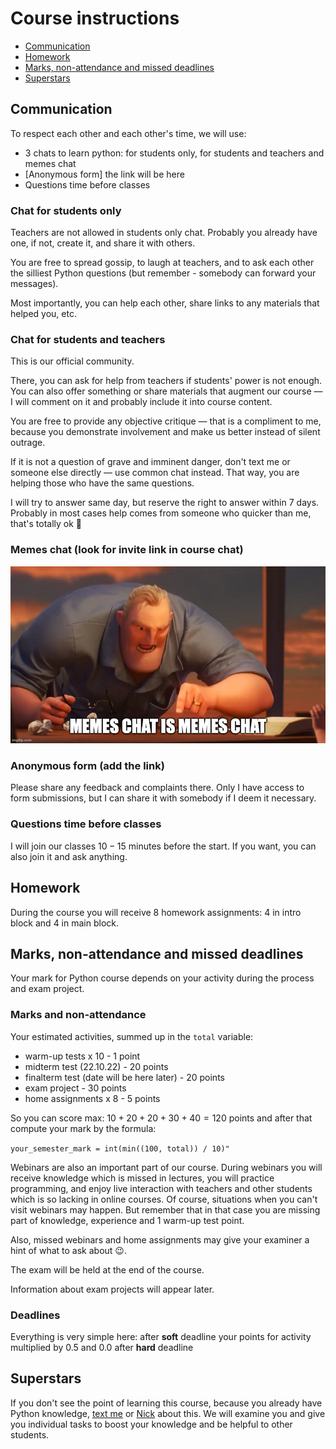 # Course instructions

- [Communication](/docs/course-instructions.md#communication)
- [Homework](/docs/course-instructions.md#homework)
- [Marks, non-attendance and missed deadlines](/docs/course-instructions.md#marks-non-attendance-and-missed-deadlines)
- [Superstars](/docs/course-instructions.md#superstars)



## Communication

To respect each other and each other's time, we will use:

- $3$ chats to learn python: for students only, for students and teachers and memes chat
- [Anonymous form] the link will be here
- Questions time before classes


### Chat for students only

Teachers are not allowed in students only chat. Probably you already have one, if not, create it, and share it with others.

You are free to spread gossip, to laugh at teachers, and to ask each other the silliest Python questions (but remember - somebody can forward your messages).

Most importantly, you can help each other, share links to any materials that helped you, etc.


### Chat for students and teachers

This is our official community.

There, you can ask for help from teachers if students' power is not enough. You can also offer something or share materials that augment our course — I will comment on it and probably include it into course content.

You are free to provide any objective critique — that is a compliment to me, because you demonstrate involvement and make us better instead of silent outrage.

If it is not a question of grave and imminent danger, don't text me or someone else directly — use common chat instead. That way, you are helping those who have the same questions.

I will try to answer same day, but reserve the right to answer within $7$ days. Probably in most cases help comes from someone who quicker than me, that's totally ok 🙂


### Memes chat (look for invite link in course chat)

![memes-chat.jpg](/docs/utils/memes-chat.jpg)


### Anonymous form (add the link)

Please share any feedback and complaints there. Only I have access to form submissions, but I can share it with somebody if I deem it necessary.


### Questions time before classes

I will join our classes $10-15$ minutes before the start. If you want, you can also join it and ask anything.



## Homework

During the course you will receive $8$ homework assignments: $4$ in intro block and $4$ in main block.



## Marks, non-attendance and missed deadlines

Your mark for Python course depends on your activity during the process and exam project.


### Marks and non-attendance

Your estimated activities, summed up in the ```total``` variable:
- warm-up tests x $10$ - $1$ point
- midterm test $(22.10.22)$ - $20$ points
- finalterm test (date will be here later) - $20$ points
- exam project - $30$ points
- home assignments x $8$ - $5$ points

So you can score max: $10 + 20 + 20 + 30 + 40 = 120$ points and after that compute your mark by the formula:

```your_semester_mark = int(min((100, total)) / 10)"```

Webinars are also an important part of our course. During webinars you will receive knowledge which is missed in lectures, you will practice programming, and enjoy live interaction with teachers and other students which is so lacking in online courses. Of course, situations when you can't visit webinars may happen. But remember that in that case you are missing part of knowledge, experience and $1$ warm-up test point.

Also, missed webinars and home assignments may give your examiner a hint of what to ask about 😉.

The exam will be held at the end of the course.

Information about exam projects will appear later.


### Deadlines

Everything is very simple here: after **soft** deadline your points for activity multiplied by $0.5$ and $0.0$ after **hard** deadline



## Superstars

If you don't see the point of learning this course, because you already have Python knowledge, [text me](https://t.me/isklonin) or [Nick](https://t.me/nlevashov) about this. We will examine you and give you individual tasks to boost your knowledge and be helpful to other students.
